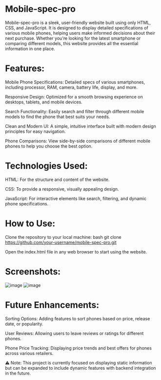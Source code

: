 # Mobile-spec-pro
Mobile-spec-pro is a sleek, user-friendly website built using only HTML, CSS, and JavaScript. It is designed to display detailed specifications of various mobile phones, helping users make informed decisions about their next purchase. Whether you're looking for the latest smartphone or comparing different models, this website provides all the essential information in one place.

# Features:
Mobile Phone Specifications: Detailed specs of various smartphones, including processor, RAM, camera, battery life, display, and more.

Responsive Design: Optimized for a smooth browsing experience on desktops, tablets, and mobile devices.

Search Functionality: Easily search and filter through different mobile models to find the phone that best suits your needs.

Clean and Modern UI: A simple, intuitive interface built with modern design principles for easy navigation.

Phone Comparisons: View side-by-side comparisons of different mobile phones to help you choose the best option.

# Technologies Used:
HTML: For the structure and content of the website.

CSS: To provide a responsive, visually appealing design.

JavaScript: For interactive elements like search, filtering, and dynamic phone specifications.

# How to Use:
Clone the repository to your local machine:
bash
git clone https://github.com/your-username/mobile-spec-pro.git

Open the index.html file in any web browser to start using the website.

# Screenshots:
![image](https://github.com/user-attachments/assets/6bfd2c33-c932-44e2-87a0-c487e1db7c1a)
![image](https://github.com/user-attachments/assets/bcee3d37-42dc-475b-8214-06ed30fc3588)


# Future Enhancements:
Sorting Options: Adding features to sort phones based on price, release date, or popularity.

User Reviews: Allowing users to leave reviews or ratings for different phones.

Phone Price Tracking: Displaying price trends and best offers for phones across various retailers.

⚠️ Note: This project is currently focused on displaying static information but can be expanded to include dynamic features with backend integration in the future.


